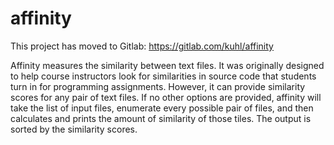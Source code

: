 # affinity

This project has moved to Gitlab: https://gitlab.com/kuhl/affinity

Affinity measures the similarity between text files. It was originally designed to help course instructors look for similarities in source code that students turn in for programming assignments. However, it can provide similarity scores for any pair of text files. If no other options are provided, affinity will take the list of input files, enumerate every possible pair of files, and then calculates and prints the amount of similarity of those tiles. The output is sorted by the similarity scores.

